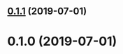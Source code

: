 ## [0.1.1](https://github.com/sosout/hibug-packages/compare/v0.1.0...v0.1.1) (2019-07-01)



# 0.1.0 (2019-07-01)



